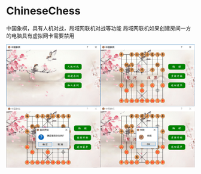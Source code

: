 # ChineseChess
中国象棋，具有人机对战，局域网联机对战等功能
局域网联机如果创建房间一方的电脑具有虚拟网卡需要禁用

![image](https://github.com/xueyeduling/ChineseChess/blob/master/Img/show.png)
